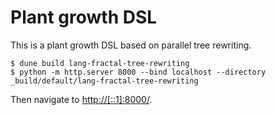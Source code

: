 # Plant growth DSL

This is a plant growth DSL based on parallel tree rewriting.

```command
$ dune build lang-fractal-tree-rewriting
$ python -m http.server 8000 --bind localhost --directory _build/default/lang-fractal-tree-rewriting
```

Then navigate to <http://[::1]:8000/>.
